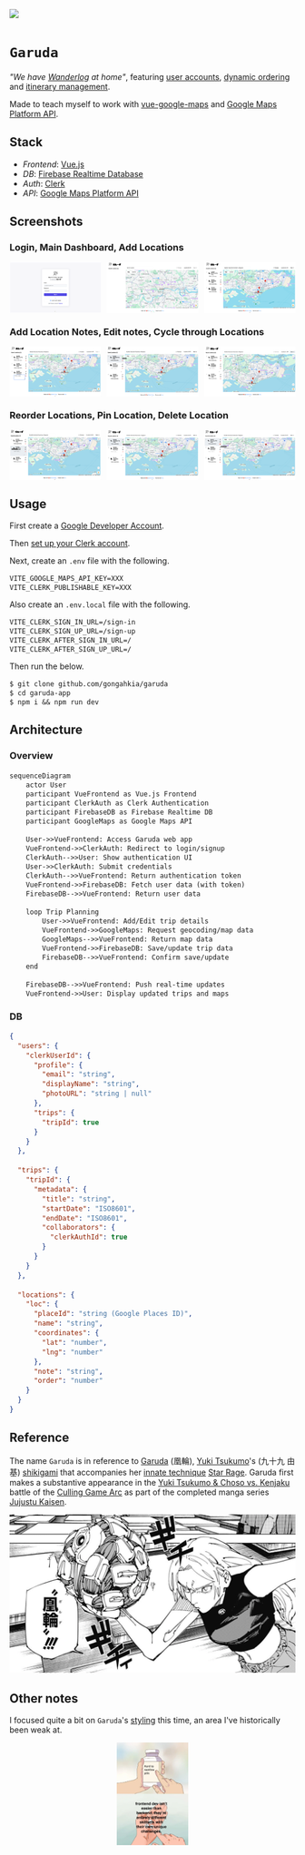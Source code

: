 [![](https://img.shields.io/badge/garuda_1.0.0-passing-green)](https://github.com/gongahkia/garuda/releases/tag/1.0.0) 

# `Garuda`

*"We have [Wanderlog](https://wanderlog.com) at home"*, featuring [user accounts](#login-main-dashboard-add-locations), [dynamic ordering](#reorder-locations-pin-location-delete-location) and [itinerary management](#add-location-notes-edit-notes-cycle-through-locations).

Made to teach myself to work with [vue-google-maps](https://github.com/fawmi/vue-google-maps) and [Google Maps Platform API](https://developers.google.com/maps/documentation/javascript/get-api-key).

## Stack

* *Frontend*: [Vue.js](https://vuejs.org/)
* *DB*: [Firebase Realtime Database](https://firebase.google.com/docs/database)
* *Auth*: [Clerk](https://clerk.com/)
* *API*: [Google Maps Platform API](https://developers.google.com/maps)

## Screenshots

### Login, Main Dashboard, Add Locations

<div style="display: flex; justify-content: space-between;">
  <img src="./asset/reference/1.png" width="32%">
  <img src="./asset/reference/2.png" width="32%">
  <img src="./asset/reference/3.png" width="32%">
</div>

### Add Location Notes, Edit notes, Cycle through Locations

<div style="display: flex; justify-content: space-between;">
  <img src="./asset/reference/4.png" width="32%">
  <img src="./asset/reference/6.png" width="32%">
  <img src="./asset/reference/7.png" width="32%">
</div>

### Reorder Locations, Pin Location, Delete Location

<div style="display: flex; justify-content: space-between;">
  <img src="./asset/reference/5.png" width="32%">
  <img src="./asset/reference/8.png" width="32%">
  <img src="./asset/reference/9.png" width="32%">
</div>

## Usage

First create a [Google Developer Account](https://developers.google.com/).

Then [set up your Clerk account](https://clerk.com/docs/quickstarts/setup-clerk).

Next, create an `.env` file with the following.

```env
VITE_GOOGLE_MAPS_API_KEY=XXX
VITE_CLERK_PUBLISHABLE_KEY=XXX
```

Also create an `.env.local` file with the following.

```env
VITE_CLERK_SIGN_IN_URL=/sign-in
VITE_CLERK_SIGN_UP_URL=/sign-up
VITE_CLERK_AFTER_SIGN_IN_URL=/
VITE_CLERK_AFTER_SIGN_UP_URL=/
```

Then run the below.

```console
$ git clone github.com/gongahkia/garuda
$ cd garuda-app
$ npm i && npm run dev
```

## Architecture

### Overview

```mermaid
sequenceDiagram
    actor User
    participant VueFrontend as Vue.js Frontend
    participant ClerkAuth as Clerk Authentication
    participant FirebaseDB as Firebase Realtime DB
    participant GoogleMaps as Google Maps API

    User->>VueFrontend: Access Garuda web app
    VueFrontend->>ClerkAuth: Redirect to login/signup
    ClerkAuth-->>User: Show authentication UI
    User->>ClerkAuth: Submit credentials
    ClerkAuth-->>VueFrontend: Return authentication token
    VueFrontend->>FirebaseDB: Fetch user data (with token)
    FirebaseDB-->>VueFrontend: Return user data

    loop Trip Planning
        User->>VueFrontend: Add/Edit trip details
        VueFrontend->>GoogleMaps: Request geocoding/map data
        GoogleMaps-->>VueFrontend: Return map data
        VueFrontend->>FirebaseDB: Save/update trip data
        FirebaseDB-->>VueFrontend: Confirm save/update
    end

    FirebaseDB-->>VueFrontend: Push real-time updates
    VueFrontend->>User: Display updated trips and maps
```

### DB

```json
{
  "users": {
    "clerkUserId": {
      "profile": {
        "email": "string",
        "displayName": "string",
        "photoURL": "string | null"
      },
      "trips": {
        "tripId": true
      }
    }
  },
  
  "trips": {
    "tripId": {
      "metadata": {
        "title": "string",
        "startDate": "ISO8601",
        "endDate": "ISO8601",
        "collaborators": {
          "clerkAuthId": true
        }
      }
    }
  },

  "locations": {
    "loc": {
      "placeId": "string (Google Places ID)",
      "name": "string",
      "coordinates": {
        "lat": "number",
        "lng": "number"
      },
      "note": "string",
      "order": "number"
    }
  }
}
```

## Reference

The name `Garuda` is in reference to [Garuda](https://jujutsu-kaisen.fandom.com/wiki/Garuda) (凰輪), 
[Yuki Tsukumo](https://jujutsu-kaisen.fandom.com/wiki/Yuki_Tsukumo)'s (九十九 由基) [shikigami](https://jujutsu-kaisen.fandom.com/wiki/Shikigami) that accompanies her [innate technique](https://jujutsu-kaisen.fandom.com/wiki/Category:Innate_Techniques) [Star Rage](https://jujutsu-kaisen.fandom.com/wiki/Star_Rage). Garuda first makes a substantive appearance in the [Yuki Tsukumo & Choso vs. Kenjaku](https://jujutsu-kaisen.fandom.com/wiki/Yuki_Tsukumo_%26_Choso_vs._Kenjaku) battle of the [Culling Game Arc](https://jujutsu-kaisen.fandom.com/wiki/Culling_Game_Arc) as part of the completed manga series [Jujustu Kaisen](https://jujutsu-kaisen.fandom.com/wiki/Jujutsu_Kaisen_Wiki).

![](./asset/logo/garuda.webp)

## Other notes

I focused quite a bit on `Garuda`'s [styling](#screenshots) this time, an area I've historically been weak at.

<div align="center">
  <img src="./asset/logo/pill.webp" width="25%">
</div>
